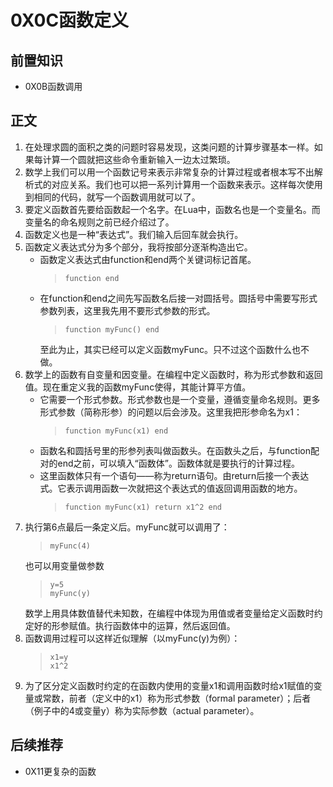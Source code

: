 # 0X0C函数定义
## 前置知识
* 0X0B函数调用
## 正文
1. 在处理求圆的面积之类的问题时容易发现，这类问题的计算步骤基本一样。如果每计算一个圆就把这些命令重新输入一边太过繁琐。
2. 数学上我们可以用一个函数记号来表示非常复杂的计算过程或者根本写不出解析式的对应关系。我们也可以把一系列计算用一个函数来表示。这样每次使用到相同的代码，就写一个函数调用就可以了。
3. 要定义函数首先要给函数起一个名字。在Lua中，函数名也是一个变量名。而变量名的命名规则之前已经介绍过了。
4. 函数定义也是一种“表达式”。我们输入后回车就会执行。
5. 函数定义表达式分为多个部分，我将按部分逐渐构造出它。
    * 函数定义表达式由function和end两个关键词标记首尾。
        >```
        >function end
        >```
    * 在function和end之间先写函数名后接一对圆括号。圆括号中需要写形式参数列表，这里我先用不要形式参数的形式。
        >```
        >function myFunc() end
        >```
        至此为止，其实已经可以定义函数myFunc。只不过这个函数什么也不做。
6. 数学上的函数有自变量和因变量。在编程中定义函数时，称为形式参数和返回值。现在重定义我的函数myFunc使得，其能计算平方值。
    * 它需要一个形式参数。形式参数也是一个变量，遵循变量命名规则。更多形式参数（简称形参）的问题以后会涉及。这里我把形参命名为x1：
        >```
        >function myFunc(x1) end
        >```
    * 函数名和圆括号里的形参列表叫做函数头。在函数头之后，与function配对的end之前，可以填入“函数体”。函数体就是要执行的计算过程。
    * 这里函数体只有一个语句——称为return语句。由return后接一个表达式。它表示调用函数一次就把这个表达式的值返回调用函数的地方。
        >```
        >function myFunc(x1) return x1^2 end
        >```
7. 执行第6点最后一条定义后。myFunc就可以调用了：
    >```
    >myFunc(4)
    >```
    也可以用变量做参数
    >```
    >y=5
    >myFunc(y)
    >```
    数学上用具体数值替代未知数，在编程中体现为用值或者变量给定义函数时约定好的形参赋值。执行函数体中的运算，然后返回值。
8. 函数调用过程可以这样近似理解（以myFunc(y)为例）：
    >```
    >x1=y
    >x1^2
    >```
9. 为了区分定义函数时约定的在函数内使用的变量x1和调用函数时给x1赋值的变量或常数，前者（定义中的x1）称为形式参数（formal parameter）；后者（例子中的4或变量y）称为实际参数（actual parameter）。
## 后续推荐
* 0X11更复杂的函数